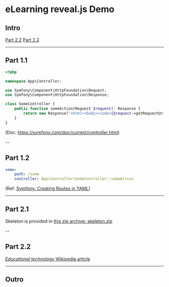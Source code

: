 # eLearning reveal.js Demo

## Intro

[Part 2.2](#/2/1)
[Part 2.2](#part_2.2)

---

## Part 1.1

```php
<?php

namespace App\Controller;

use Symfony\Component\HttpFoundation\Request;
use Symfony\Component\HttpFoundation\Response;

class SomeController {
    public function someAction(Request $request): Response {
        return new Response("<html><body><code>{$request->getRequestUri()}</code></body></html>");
    }
}
```

(Doc: https://symfony.com/doc/current/controller.html)

--

## Part 1.2

```yaml
some:
    path: /some
    controller: App\Controller\SomeController::someAction
```

(Ref: [Symfony: Creating Routes in YAML](https://symfony.com/doc/current/routing.html#creating-routes-in-yaml-xml-or-php-files))

---

## Part 2.1

Skeleton is provided in [this zip archive: skeleton.zip](download/skeleton.zip)

--

## Part 2.2
<a name="part_2.2"></a>

[_Educational technology_ Wikipedia article](https://en.wikipedia.org/wiki/Educational_technology)

---

## Outro
<a name="part_2.2"></a>
